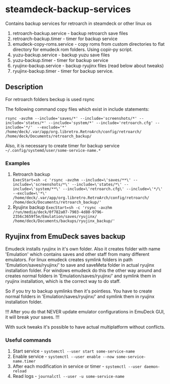 # steamdeck-backup-services

Contains backup services for retroarch in steamdeck or other linux os

1) retroarch-backup.service - backup retroarch save files
2) retroarch-backup.timer - timer for backup service
3) emudeck-copy-roms.service - copy roms from custom directories to flat directory for
   emudeck rom folders. Using copir-py script.
4) yuzu-backup.service - backup yuzu save files
5) yuzu-backup.timer - timer for backup service
6) ryujinx-backup.service - backup ryujinx files (read below about tweaks)
7) ryujinx-backup.timer - timer for backup service.

## Description

For retroarch folders beckup is used rsync

The following command copy files which exist in include statements:

`rsync -avzhm --include='saves/*' --include='screenshots/*' --include='states/*' --include='system/*' --include='retroarch.cfg' --include='*/'  --exclude='*'  /home/deck/.var/app/org.libretro.RetroArch/config/retroarch/ /home/deck/Documents/retroarch_backup/`

Also, it is necessary to create timer for backup service
`~/.config/systemd/user/some-service-name.*`

### Examples

1) Retroarch backup    
   `ExecStart=sh -c 'rsync -avzhm --include=\'saves/**\' --include=\'screenshots/*\' --include=\'states/*\' --include=\'system/**\' --include=\'retroarch.cfg\' --include=\'*/\'  --exclude=\'*\'  /home/deck/.var/app/org.libretro.RetroArch/config/retroarch/ /home/deck/Documents/retroarch_backup/'`
2) Ryujinx backup
   `ExecStart=sh -c 'rsync -avzhm /run/media/deck/0f782a07-7903-4d80-9796-2356c3659f5e/Emulation/saves/ryujinx/ /home/deck/Documents/backups/ryujinx_backup/'`

## Ryujinx from EmuDeck saves backup

Emudeck installs ryujinx in it's own folder. Also it creates folder with name 'Emulation' which contains saves and other
staff from many different emulators. For linux emudeck creates symlink folders in path 'Emulation/saves/ryujinx/' to
save and saveMeta folder in actual ryujinx installation folder. For windows emudeck do this the other way around and
creates normal folders in 'Emulation/saves/ryujinx/' and symlink them in ryujinx installation, which is the correct way
to
do staff.

So if you try to backup symlinks then it's pointless. You have to create normal folders in 'Emulation/saves/ryujinx/'
and symlink them in ryujinx installation folder.

!!! After you do that NEVER update emulator configurations in EmuDeck GUI, it will break your saves. !!!

With suck tweaks it's possible to have actual multiplatform without conflicts.

### Useful commands

1) Start service - `systemctl --user start some-service-name`
2) Enable service - `systemctl --user enable --now some-service-name.timer`
3) After each modification in service or timer - `systemctl --user daemon-reload`
4) Read logs - `journalctl --user -u some-service-name`